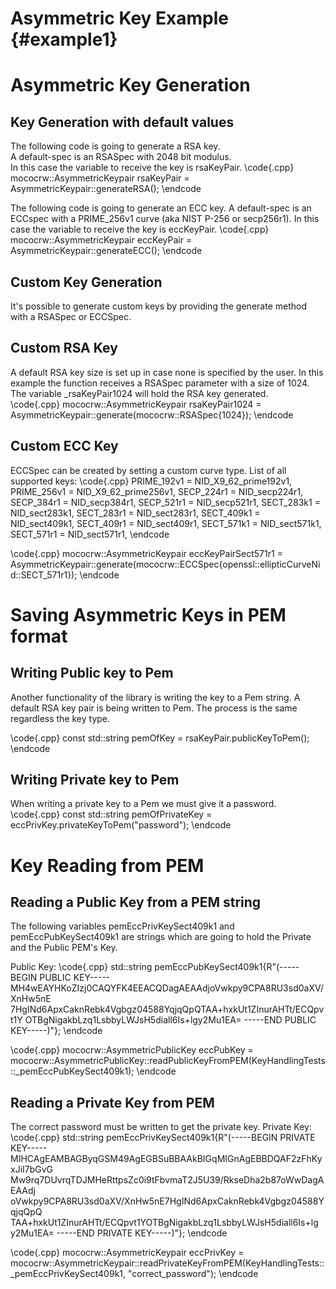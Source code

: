 Asymmetric Key Example {#example1}
==================================
Asymmetric Key Generation 
=========================

Key Generation with default values 
----------------------------------

The following code is going to generate a RSA key.  
A default-spec is an RSASpec with 2048 bit modulus.   
In this case the variable to receive the key is rsaKeyPair. 
\code{.cpp}
mococrw::AsymmetricKeypair rsaKeyPair = AsymmetricKeypair::generateRSA();
\endcode

The following code is going to generate an ECC key.
A default-spec is an ECCspec with a PRIME_256v1 curve (aka NIST P-256 or secp256r1).
In this case the variable to receive the key is eccKeyPair. 
\code{.cpp}
mococrw::AsymmetricKeypair eccKeyPair = AsymmetricKeypair::generateECC();
\endcode

Custom Key Generation 
---------------------

It's possible to generate custom keys by providing the generate method with a RSASpec or ECCSpec. 

Custom RSA Key
--------------

A default RSA key size is set up in case none is specified by the user.
In this example the function receives a RSASpec parameter with a size of 1024. 
The variable _rsaKeyPair1024 will hold the RSA key generated.  
\code{.cpp}
mococrw::AsymmetricKeypair rsaKeyPair1024 = AsymmetricKeypair::generate(mococrw::RSASpec{1024});
\endcode

Custom ECC Key
--------------

ECCSpec can be created by setting a custom curve type.
List of all supported keys:
\code{.cpp}
PRIME_192v1 = NID_X9_62_prime192v1,
PRIME_256v1 = NID_X9_62_prime256v1,
SECP_224r1 = NID_secp224r1,
SECP_384r1 = NID_secp384r1,
SECP_521r1 = NID_secp521r1,
SECT_283k1 = NID_sect283k1,
SECT_283r1 = NID_sect283r1,
SECT_409k1 = NID_sect409k1,
SECT_409r1 = NID_sect409r1,
SECT_571k1 = NID_sect571k1,
SECT_571r1 = NID_sect571r1,
\endcode
 
\code{.cpp}
mococrw::AsymmetricKeypair eccKeyPairSect571r1 = AsymmetricKeypair::generate(mococrw::ECCSpec{openssl::ellipticCurveNid::SECT_571r1});
\endcode

Saving Asymmetric Keys in PEM format
====================================

Writing Public key to Pem
-------------------------

Another functionality of the library is writing the key to a Pem string.
A default RSA key pair is being written to Pem. The process is the same
regardless the key type.    

\code{.cpp}
const std::string pemOfKey = rsaKeyPair.publicKeyToPem();
\endcode

Writing Private key to Pem
--------------------------
When writing a private key to a Pem we must give it a password. 
\code{.cpp}
const std::string pemOfPrivateKey = eccPrivKey.privateKeyToPem("password");
\endcode

Key Reading from PEM
====================

Reading a Public Key from a PEM string
--------------------------------------

The following variables pemEccPrivKeySect409k1 and pemEccPubKeySect409k1 are strings which are going to hold the Private and the Public PEM's Key.

Public Key:
\code{.cpp}
std::string pemEccPubKeySect409k1{R"(-----BEGIN PUBLIC KEY-----
MH4wEAYHKoZIzj0CAQYFK4EEACQDagAEAAdjoVwkpy9CPA8RU3sd0aXV/XnHw5nE
7HgINd6ApxCaknRebk4Vgbgz04588YqjqQpQTAA+hxkUt1ZInurAHTt/ECQpvt1Y
OTBgNigakbLzq1LsbbyLWJsH5diall6Is+lgy2Mu1EA=
-----END PUBLIC KEY-----)"};
\endcode

\code{.cpp}
mococrw::AsymmetricPublicKey eccPubKey = mococrw::AsymmetricPublicKey::readPublicKeyFromPEM(KeyHandlingTests::_pemEccPubKeySect409k1);
\endcode

Reading a Private Key from PEM
------------------------------
The correct password must be written to get the private key. 
Private Key:
\code{.cpp}
std::string pemEccPrivKeySect409k1{R"(-----BEGIN PRIVATE KEY-----
MIHCAgEAMBAGByqGSM49AgEGBSuBBAAkBIGqMIGnAgEBBDQAF2zFhKyxJiI7bGvG
Mw9rq7DUvrqTDJMHeRttpsZc0i9tFbvmaT2J5U39/RkseDha2b87oWwDagAEAAdj
oVwkpy9CPA8RU3sd0aXV/XnHw5nE7HgINd6ApxCaknRebk4Vgbgz04588YqjqQpQ
TAA+hxkUt1ZInurAHTt/ECQpvt1YOTBgNigakbLzq1LsbbyLWJsH5diall6Is+lg
y2Mu1EA=
-----END PRIVATE KEY-----)"};
\endcode

\code{.cpp}
mococrw::AsymmetricKeypair eccPrivKey = mococrw::AsymmetricKeypair::readPrivateKeyFromPEM(KeyHandlingTests::_pemEccPrivKeySect409k1, "correct_password");
\endcode